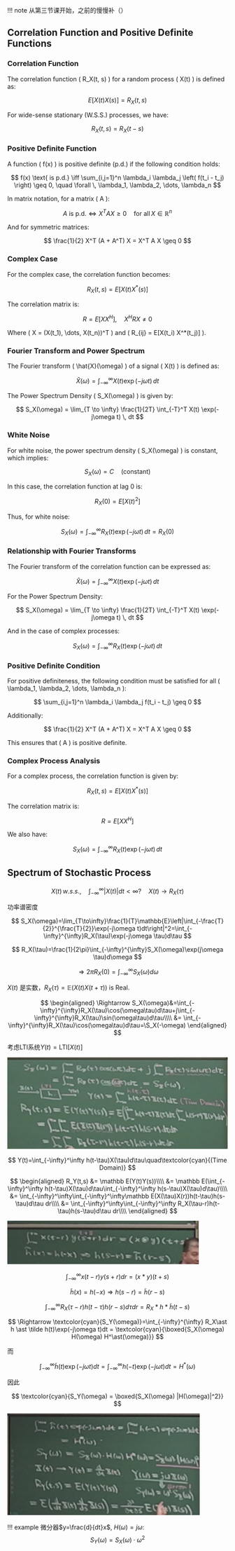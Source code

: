 
!!! note
    从第三节课开始，之前的慢慢补（）
## Correlation Function and Positive Definite Functions

### Correlation Function

The correlation function \( R_X(t, s) \) for a random process \( X(t) \) is defined as:

$$
E[X(t) X(s)] = R_X(t, s)
$$

For wide-sense stationary (W.S.S.) processes, we have:

$$
R_X(t, s) = R_X(t - s)
$$

### Positive Definite Function

A function \( f(x) \) is positive definite (p.d.) if the following condition holds:

$$
f(x) \text{ is p.d.} \iff \sum_{i,j=1}^n \lambda_i \lambda_j \left( f(t_i - t_j) \right) \geq 0, \quad \forall \, \lambda_1, \lambda_2, \dots, \lambda_n
$$

In matrix notation, for a matrix \( A \):

$$
A \text{ is p.d.} \iff X^T A X \geq 0 \quad \text{for all} \, X \in \mathbb{R}^n
$$

And for symmetric matrices:

$$
\frac{1}{2} X^T (A + A^T) X = X^T A X \geq 0
$$

### Complex Case

For the complex case, the correlation function becomes:

$$
R_X(t, s) = E[X(t) X^*(s)]
$$

The correlation matrix is:

$$
R = E[X X^H], \quad X^H R X \neq 0
$$

Where \( X = (X(t_1), \dots, X(t_n))^T \) and \( R_{ij} = E[X(t_i) X^*(t_j)] \).

### Fourier Transform and Power Spectrum

The Fourier transform \( \hat{X}(\omega) \) of a signal \( X(t) \) is defined as:

$$
\hat{X}(\omega) = \int_{-\infty}^{\infty} X(t) \exp(-j\omega t) \, dt
$$

The Power Spectrum Density \( S_X(\omega) \) is given by:

$$
S_X(\omega) = \lim_{T \to \infty} \frac{1}{2T} \int_{-T}^T X(t) \exp(-j\omega t) \, dt
$$

### White Noise

For white noise, the power spectrum density \( S_X(\omega) \) is constant, which implies:

$$
S_X(\omega) = C \quad \text{(constant)}
$$

In this case, the correlation function at lag 0 is:

$$
R_X(0) = E[X(t)^2]
$$

Thus, for white noise:

$$
S_X(\omega) = \int_{-\infty}^{\infty} R_X(t) \exp(-j\omega t) \, dt = R_X(0)
$$

### Relationship with Fourier Transforms

The Fourier transform of the correlation function can be expressed as:

$$
\hat{X}(\omega) = \int_{-\infty}^{\infty} X(t) \exp(-j\omega t) \, dt
$$

For the Power Spectrum Density:

$$
S_X(\omega) = \lim_{T \to \infty} \frac{1}{2T} \int_{-T}^T X(t) \exp(-j\omega t) \, dt
$$

And in the case of complex processes:

$$
S_X(\omega) = \int_{-\infty}^{\infty} R_X(t) \exp(-j\omega t) \, dt
$$

### Positive Definite Condition

For positive definiteness, the following condition must be satisfied for all \( \lambda_1, \lambda_2, \dots, \lambda_n \):

$$
\sum_{i,j=1}^n \lambda_i \lambda_j f(t_i - t_j) \geq 0
$$

Additionally:

$$
\frac{1}{2} X^T (A + A^T) X = X^T A X \geq 0
$$

This ensures that \( A \) is positive definite.

### Complex Process Analysis

For a complex process, the correlation function is given by:

$$
R_X(t, s) = E[X(t) X^*(s)]
$$

The correlation matrix is:

$$
R = E[X X^H]
$$

We also have:

$$
S_X(\omega) = \int_{-\infty}^{\infty} R_X(t) \exp(-j\omega t) \, dt
$$


## Spectrum of Stochastic Process

$$
X(t)\, w.s.s.,\quad \int_{-\infty}^{\infty}|X(t)|dt<\infty?\quad X(t)\to R_X(\tau)
$$

功率谱密度

$$
S_X(\omega)=\lim_{T\to\infty}\frac{1}{T}\mathbb{E}\left|\int_{-\frac{T}{2}}^{\frac{T}{2}}\exp(-j\omega t)dt\right|^2=\int_{-\infty}^{\infty}R_X(\tau)\exp(-j\omega \tau)d\tau
$$

$$
R_X(\tau)=\frac{1}{2\pi}\int_{-\infty}^{\infty}S_X(\omega)\exp(j\omega \tau)d\omega
$$

$$
\Rightarrow 2\pi R_X(0)=\int_{-\infty}^{\infty}S_X(\omega)d\omega
$$

$X(t)$ 是实数，$R_X(\tau)=\mathbb E(X(t)X(t+\tau))$ is Real.

$$
\begin{aligned}
\Rightarrow S_X(\omega)&=\int_{-\infty}^{\infty}R_X(\tau)\cos(\omega\tau)d\tau+j\int_{-\infty}^{\infty}R_X(\tau)\sin(\omega\tau)d\tau\\\\
&= \int_{-\infty}^{\infty}R_X(\tau)\cos(\omega\tau)d\tau=\S_X(-\omega)
\end{aligned}
$$

考虑LTI系统$Y(t)=\text{LTI}[X(t)]$

![alt text](assets/image-50.png)

$$
Y(t)=\int_{-\infty}^\infty h(t-\tau)X(\tau)d\tau\quad\textcolor{cyan}{(Time Domain)}
$$

$$
\begin{aligned}
R_Y(t,s) &= \mathbb E(Y(t)Y(s))\\\\
&= \mathbb E(\int_{-\infty}^\infty h(t-\tau)X(\tau)d\tau\int_{-\infty}^\infty h(s-\tau)X(\tau)d\tau)\\\\
&= \int_{-\infty}^\infty\int_{-\infty}^\infty\mathbb E(X(\tau)X(r))h(t-\tau)h(s-\tau)d\tau dr\\\\
&= \int_{-\infty}^\infty\int_{-\infty}^\infty R_X(\tau-r)h(t-\tau)h(s-\tau)d\tau dr\\\\
\end{aligned}
$$

![alt text](assets/image-51.png)

$$
\int_{-\infty}^{\infty}x(t-r)y(s+r)dr=(x\ast y)(t+s)
$$

$$
\tilde{h}(x)=h(-x)\Rightarrow h(s-r)=\tilde{h}(r-s)
$$

$$
\int_{-\infty}^{\infty}R_X(\tau-r)h(t-\tau)h(r-s)d\tau dr = R_X\ast h \ast \tilde h(t-s)
$$

$$
\Rightarrow \textcolor{cyan}{S_Y(\omega)}=\int_{-\infty}^{\infty} R_X\ast h \ast \tilde h(t)\exp(-j\omega t)dt = \textcolor{cyan}{\boxed{S_X(\omega) H(\omega) H^\ast(\omega)}}
$$

而

$$
\int_{-\infty}^{\infty}\tilde h(t)\exp(-j\omega t)dt=\int_{-\infty}^{\infty}h(-t)\exp(-j\omega t)dt=H^\ast(\omega)
$$

因此

$$
\textcolor{cyan}{S_Y(\omega) = \boxed{S_X(\omega) |H(\omega)|^2}}
$$

![alt text](assets/image-52.png)

!!! example
    微分器$y=\frac{d}{dt}x$\, $H(\omega)=j\omega$:
    $$
    S_Y(\omega)=S_X(\omega)\cdot\omega^2
    $$


